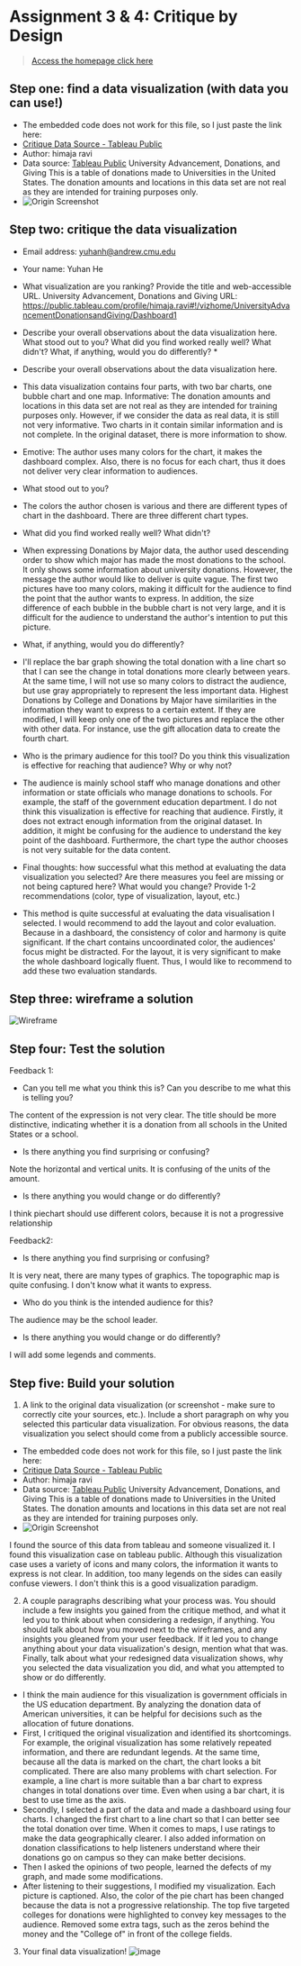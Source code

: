 # Assignment 3 & 4: Critique by Design

> [Access the homepage click here](https://hyh1997112.github.io/Data-Visualization/)

## Step one: find a data visualization (with data you can use!)

- The embedded code does not work for this file, so I just paste the link here:
- [Critique Data Source - Tableau Public](https://public.tableau.com/views/UniversityAdvancementDonationsandGiving/Dashboard1?:display_count=y&:origin=viz_share_link)
- Author: himaja ravi
- Data source: [Tableau Public](https://public.tableau.com/en-gb/s/resources) University Advancement, Donations, and Giving
This is a table of donations made to Universities in the United States. The donation amounts and locations in this data set are not real as they are intended for training purposes only.
- ![Origin Screenshot](images/OriginalVis.png)

## Step two: critique the data visualization
- Email address: yuhanh@andrew.cmu.edu
- Your name: Yuhan He

- What visualization are you ranking? Provide the title and web-accessible URL.
University Advancement, Donations and Giving
URL:
https://public.tableau.com/profile/himaja.ravi#!/vizhome/UniversityAdvancementDonationsandGiving/Dashboard1

- Describe your overall observations about the data visualization here. What stood out to you? What did you find worked really well? What didn't? What, if anything, would you do differently? *
- Describe your overall observations about the data visualization here.
- This data visualization contains four parts, with two bar charts, one bubble chart and one map.
Informative: The donation amounts and locations in this data set are not real as they are intended for training purposes only. However, if we consider the data as real data, it is still not very informative. Two charts in it contain similar information and is not complete. In the original dataset, there is more information to show.

- Emotive: The author uses many colors for the chart, it makes the dashboard complex. Also, there is no focus for each chart, thus it does not deliver very clear information to audiences.

- What stood out to you? 
- The colors the author chosen is various and there are different types of chart in the dashboard.
There are three different chart types.

- What did you find worked really well? What didn't?
- When expressing Donations by Major data, the author used descending order to show which major has made the most donations to the school.
It only shows some information about university donations. However, the message the author would like to deliver is quite vague. 
The first two pictures have too many colors, making it difficult for the audience to find the point that the author wants to express.
In addition, the size difference of each bubble in the bubble chart is not very large, and it is difficult for the audience to understand the author's intention to put this picture.

- What, if anything, would you do differently? 
- I'll replace the bar graph showing the total donation with a line chart so that I can see the change in total donations more clearly between years. At the same time, I will not use so many colors to distract the audience, but use gray appropriately to represent the less important data. Highest Donations by College and Donations by Major have similarities in the information they want to express to a certain extent. If they are modified, I will keep only one of the two pictures and replace the other with other data. For instance, use the gift allocation data to create the fourth chart.

- Who is the primary audience for this tool? Do you think this visualization is effective for reaching that audience? Why or why not?
- The audience is mainly school staff who manage donations and other information or state officials who manage donations to schools. For example, the staff of the government education department.
I do not think this visualization is effective for reaching that audience. Firstly, it does not extract enough information from the original dataset. In addition, it might be confusing for the audience to understand the key point of the dashboard. Furthermore, the chart type the author chooses is not very suitable for the data content.

- Final thoughts: how successful what this method at evaluating the data visualization you selected? Are there measures you feel are missing or not being captured here? What would you change? Provide 1-2 recommendations (color, type of visualization, layout, etc.)
- This method is quite successful at evaluating the data visualisation I selected. I would recommend to add the layout and color evaluation. Because in a dashboard, the consistency of color and harmony is quite significant. If the chart contains uncoordinated color, the audiences' focus might be distracted. For the layout, it is very significant to make the whole dashboard logically fluent. Thus, I would like to recommend to add these two evaluation standards.

## Step three: wireframe a solution
![Wireframe](images/Wireframe.png)
## Step four: Test the solution
Feedback 1:
- Can you tell me what you think this is? Can you describe to me what this is telling you?

The content of the expression is not very clear. The title should be more distinctive, indicating whether it is a donation from all schools in the United States or a school.
- Is there anything you find surprising or confusing?

Note the horizontal and vertical units. It is confusing of the units of the amount.
- Is there anything you would change or do differently?

I think piechart should use different colors, because it is not a progressive relationship
 
Feedback2:
- Is there anything you find surprising or confusing?

It is very neat, there are many types of graphics. The topographic map is quite confusing. I don't know what it wants to express.
- Who do you think is the intended audience for this?

The audience may be the school leader.
- Is there anything you would change or do differently?

I will add some legends and comments.
 

## Step five: Build your solution
1. A link to the original data visualization (or screenshot - make sure to correctly cite your sources, etc.).  Include a short paragraph on why you selected this particular data visualization.  For obvious reasons, the data visualization you select should come from a publicly accessible source.  

- The embedded code does not work for this file, so I just paste the link here:
- [Critique Data Source - Tableau Public](https://public.tableau.com/views/UniversityAdvancementDonationsandGiving/Dashboard1?:display_count=y&:origin=viz_share_link)
- Author: himaja ravi
- Data source: [Tableau Public](https://public.tableau.com/en-gb/s/resources) University Advancement, Donations, and Giving
This is a table of donations made to Universities in the United States. The donation amounts and locations in this data set are not real as they are intended for training purposes only.
- ![Origin Screenshot](images/OriginalVis.png)

I found the source of this data from tableau and someone visualized it. I found this visualization case on tableau public. Although this visualization case uses a variety of icons and many colors, the information it wants to express is not clear. In addition, too many legends on the sides can easily confuse viewers. I don't think this is a good visualization paradigm.

2. A couple paragraphs describing what your process was.  You should include a few insights you gained from the critique method, and what it led you to think about when considering a redesign, if anything.  You should talk about how you moved next to the wireframes, and any insights you gleaned from your user feedback.  If it led you to change anything about your data visualization's design, mention what that was.  Finally, talk about what your redesigned data visualization shows, why you selected the data visualization you did, and what you attempted to show or do differently. 
- I think the main audience for this visualization is government officials in the US education department. By analyzing the donation data of American universities, it can be helpful for decisions such as the allocation of future donations.
- First, I critiqued the original visualization and identified its shortcomings. For example, the original visualization has some relatively repeated information, and there are redundant legends. At the same time, because all the data is marked on the chart, the chart looks a bit complicated. There are also many problems with chart selection. For example, a line chart is more suitable than a bar chart to express changes in total donations over time. Even when using a bar chart, it is best to use time as the axis.
- Secondly, I selected a part of the data and made a dashboard using four charts. I changed the first chart to a line chart so that I can better see the total donation over time. When it comes to maps, I use ratings to make the data geographically clearer. I also added information on donation classifications to help listeners understand where their donations go on campus so they can make better decisions.
- Then I asked the opinions of two people, learned the defects of my graph, and made some modifications.
- After listening to their suggestions, I modified my visualization. Each picture is captioned. Also, the color of the pie chart has been changed because the data is not a progressive relationship. The top five targeted colleges for donations were highlighted to convey key messages to the audience. Removed some extra tags, such as the zeros behind the money and the "College of" in front of the college fields.
3. Your final data visualization!
![image](images/finalvis.png)
